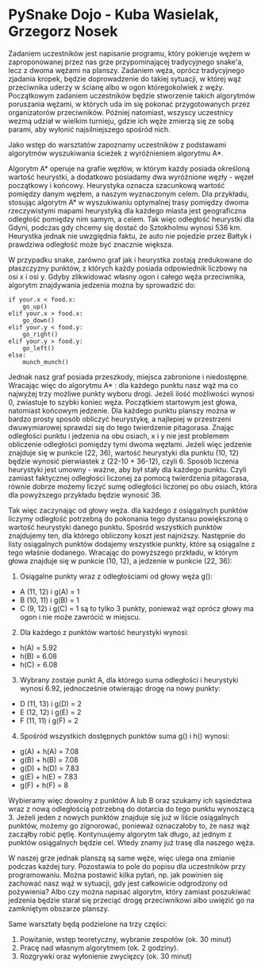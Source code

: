 # PySnake Dojo - Kuba Wasielak, Grzegorz Nosek 

Zadaniem uczestników jest napisanie programu, który pokieruje wężem w zaproponowanej przez nas grze przypominającej tradycyjnego snake'a, lecz z dwoma wężami na planszy. Zadaniem węża, oprócz tradycyjnego zjadania kropek, będzie doprowadzenie do takiej sytuacji, w której wąż przeciwnika uderzy w ścianę albo w ogon któregokolwiek z węży. Początkowym zadaniem uczestników będzie stworzenie takich algorytmów poruszania wężami, w których uda im się pokonać przygotowanych przez organizatorów przeciwników. Później natomiast, wszyscy uczestnicy wezmą udział w wielkim turnieju, gdzie ich węże zmierzą się ze sobą parami, aby wyłonić najsilniejszego spośród nich.

Jako wstęp do warsztatów zapoznamy uczestników z podstawami algorytmów wyszukiwania ścieżek z wyróżnieniem algorytmu A*.

Algorytm A* operuje na grafie węzłów, w którym każdy posiada określoną wartość heurystki, a dodatkowo posiadamy dwa wyróżnione węzły - węzeł początkowy i końcowy. Heurystyka oznacza szacunkową wartość pomiędzy danym węzłem, a naszym wyznaczonym celem. Dla przykładu, stosując algorytm A* w wyszukiwaniu optymalnej trasy pomiędzy dwoma rzeczywistymi mapami heurystyką dla każdego miasta jest geograficzna odległość pomiędzy nim samym, a celem. Tak więc odległość heurystki dla Gdyni, podczas gdy chcemy się dostać do Sztokholmu wynosi 536 km. Heurystka jednak nie uwzględnia faktu, że auto nie pojedzie przez Bałtyk i prawdziwa odległość może być znacznie większa.

W przypadku snake, zarówno graf jak i heurystka zostają zredukowane do płaszczyzny punktów, z których każdy posiada odpowiednik liczbowy na osi x i osi y. Gdyby zlikwidować własny ogon i całego węża przeciwnika, algorytm znajdywania jedzenia można by sprowadzić do:

	if your.x < food.x:
		go_up()
	elif your.x > food.x:
		go_down()
	elif your.y < food.y:
		go_right()
	elif your.y > food.y:
		go_left()
	else:
		munch_munch()

Jednak nasz graf posiada przeszkody, miejsca zabronione i niedostępne. Wracając więc do algorytmu A* : dla każdego punktu nasz wąż ma co najwyżej trzy możliwe punkty wyboru drogi. Jeżeli ilość możliwości wynosi 0, zwiastuje to szybki koniec węża. Początkiem startowym jest głowa, natomiast końcowym jedzenie. Dla każdego punktu planszy można w bardzo prosty sposób obliczyć heurystykę, a najlepiej w przestrzeni dwuwymiarowej sprawdzi się do tego twierdzenie pitagorasa. Znając odległości punktu i jedzenia na obu osiach, x i y nie jest problemem obliczenie odległości pomiędzy tymi dwoma węzłami. Jeżeli więc jedzenie znajduje się w punkcie (22, 36), wartość heurystyki dla punktu (10, 12) będzie wynosić pierwiastek z (22-10 + 36-12), czyli 6. Sposób liczenia heurystyki jest umowny - ważne, aby był stały dla każdego punktu. Czyli zamiast faktycznej odległości liczonej za pomocą twierdzenia pitagorasa, równie dobrze możemy liczyć sumę odległości liczonej po obu osiach, która dla powyższego przykładu będzie wynosić 36.

Tak więc zaczynając od głowy węża. dla każdego z osiągalnych punktów liczymy odległość potrzebną do pokonania tego dystansu powiększoną o wartość heurystyki danego punktu. Spośród wszystkich punktów znajdujemy ten, dla którego obliczony koszt jest najniższy. Następnie do listy osiągalnych punktów dodajemy wszystkie punkty, które są osiągalne z tego właśnie dodanego. Wracając do powyższego przkładu, w którym głowa znajduje się w punkcie (10, 12), a jedzenie w punkcie (22, 36):
 1. Osiągalne punkty wraz z odległościami od głowy węża g():
 - A (11, 12) i g(A) = 1
 - B (10, 11) i g(B) = 1
 - C (9, 12) i g(C) = 1
 są to tylko 3 punkty, ponieważ wąż oprócz głowy ma ogon i nie może zawrócić w miejscu.
 2. Dla każdego z punktów wartość heurystyki wynosi:
 - h(A) = 5.92
 - h(B) = 6.08
 - h(C) = 6.08
3. Wybrany zostaje punkt A, dla którego suma odległości i heurystyki wynosi 6.92, jednocześnie otwierając drogę na nowy punkty:
- D (11, 13) i g(D) = 2
- E (12, 12) i g(E) = 2
- F (11, 11) i g(F) = 2
4. Spośród wszystkich dostępnych punktów suma g() i h() wynosi:
- g(A) + h(A) = 7.08
- g(B) + h(B) = 7.08
- g(D) + h(D) = 7.83
- g(E) + h(E) = 7.83
- g(F) + h(F) = 8

Wybieramy więc dowolny z punktów A lub B oraz szukamy ich sąsiedztwa wraz z nową odległością potrzebną do dotarcia do tego punktu wynoszącą 3. Jeżeli jeden z nowych punktów znajduje się już w liście osiągalnych punktów, możemy go zignorować, ponieważ oznaczałoby to, że nasz wąż zacząłby robić pętlę. Kontynuujemy algorytm tak długo, aż jednym z punktów osiągalnych będzie cel. Wtedy znamy już trasę dla naszego węża.

W naszej grze jednak planszą są same węże, więc ulega ona zmianie podczas każdej tury. Pozostawia to pole do popisu dla uczestników przy programowaniu. Można postawić kilka pytań, np. jak powinien się zachować nasz wąż w sytuacji, gdy jest całkowicie odgrodzony od pożywienia? Albo czy można napisać algorytm, który zamiast poszukiwać jedzenia będzie starał się przeciąć drogę przeciwnikowi albo uwięzić go na zamkniętym obszarze planszy.

Same warsztaty będą podzielone na trzy części:

1.  Powitanie, wstęp teoretyczny, wybranie zespołów (ok. 30 minut)
2.  Pracę nad własnym algorytmem (ok. 2 godziny).
3.  Rozgrywki oraz wyłonienie zwycięzcy (ok. 30 minut)
